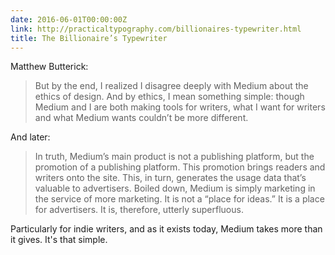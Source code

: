 ```yaml
---
date: 2016-06-01T00:00:00Z
link: http://practicaltypography.com/billionaires-typewriter.html
title: The Billionaire’s Typewriter
---
```


Matthew Butterick:

> But by the end, I re­al­ized I dis­agree deeply with Medium about the ethics of de­sign. And by ethics, I mean some­thing sim­ple: though Medium and I are both mak­ing tools for writ­ers, what I want for writ­ers and what Medium wants couldn’t be more dif­fer­ent.

And later:

> In truth, Medium’s main prod­uct is not a pub­lish­ing plat­form, but the pro­mo­tion of a pub­lish­ing plat­form. This pro­mo­tion brings read­ers and writ­ers onto the site. This, in turn, gen­er­ates the us­age data that’s valu­able to ad­ver­tis­ers. Boiled down, Medium is sim­ply mar­ket­ing in the ser­vice of more mar­ket­ing. It is not a “place for ideas.” It is a place for ad­ver­tis­ers. It is, there­fore, ut­terly superfluous.

Particularly for indie writers, and as it exists today, Medium takes more than it gives. It's that simple.
